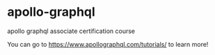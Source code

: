 # apollo-graphql
apollo graphql associate certification course 

You can go to https://www.apollographql.com/tutorials/ to learn more!

